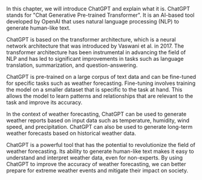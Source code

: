 
In this chapter, we will introduce ChatGPT and explain what it is. ChatGPT stands for "Chat Generative Pre-trained Transformer". It is an AI-based tool developed by OpenAI that uses natural language processing (NLP) to generate human-like text.

ChatGPT is based on the transformer architecture, which is a neural network architecture that was introduced by Vaswani et al. in 2017. The transformer architecture has been instrumental in advancing the field of NLP and has led to significant improvements in tasks such as language translation, summarization, and question-answering.

ChatGPT is pre-trained on a large corpus of text data and can be fine-tuned for specific tasks such as weather forecasting. Fine-tuning involves training the model on a smaller dataset that is specific to the task at hand. This allows the model to learn patterns and relationships that are relevant to the task and improve its accuracy.

In the context of weather forecasting, ChatGPT can be used to generate weather reports based on input data such as temperature, humidity, wind speed, and precipitation. ChatGPT can also be used to generate long-term weather forecasts based on historical weather data.

ChatGPT is a powerful tool that has the potential to revolutionize the field of weather forecasting. Its ability to generate human-like text makes it easy to understand and interpret weather data, even for non-experts. By using ChatGPT to improve the accuracy of weather forecasting, we can better prepare for extreme weather events and mitigate their impact on society.

